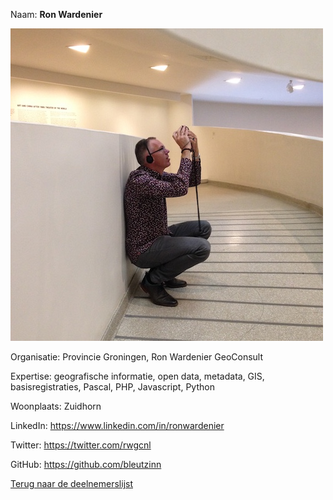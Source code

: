 Naam: **Ron Wardenier**   

![Ron Wardenier](../images/ron-wardenier.jpg) 

Organisatie: Provincie Groningen, Ron Wardenier GeoConsult

Expertise: geografische informatie, open data, metadata, GIS, basisregistraties, Pascal, PHP, Javascript, Python

Woonplaats: Zuidhorn

LinkedIn: https://www.linkedin.com/in/ronwardenier

Twitter: https://twitter.com/rwgcnl

GitHub: https://github.com/bleutzinn
    
[Terug naar de deelnemerslijst](../README.md)
